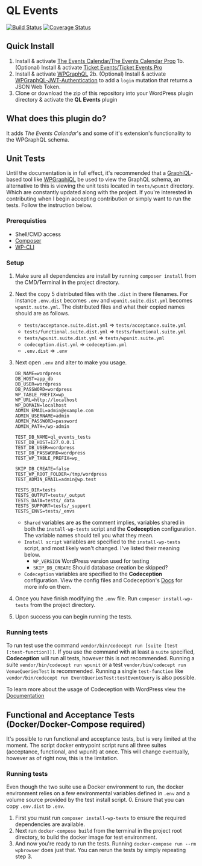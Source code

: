 # QL Events
[![Build Status](https://travis-ci.org/simplur/ql-events.svg?branch=develop)](https://travis-ci.org/simplur/ql-events) [![Coverage Status](https://coveralls.io/repos/github/simplur/ql-events/badge.svg?branch=develop)](https://coveralls.io/github/simplur/ql-events?branch=develop)

## Quick Install
1. Install & activate [The Events Calendar/The Events Calendar Prop](https://woocommerce.com/)
  1b. (Optional) Install & activate [Ticket Events/Ticket Events Pro](https://woocommerce.com/)
2. Install & activate [WPGraphQL](https://www.wpgraphql.com/)
  2b. (Optional) Install & activate [WPGraphQL-JWT-Authentication](https://github.com/wp-graphql/wp-graphql-jwt-authentication) to add a `login` mutation that returns a JSON Web Token.
3. Clone or download the zip of this repository into your WordPress plugin directory & activate the **QL Events** plugin

## What does this plugin do?
It adds *The Events Calendar*'s and some of it's extension's functionality to the WPGraphQL schema.

## Unit Tests 
Until the documentation is in full effect, it's recommended that a [GraphiQL](https://github.com/graphql/graphiql)-based tool like [WPGraphiQL](https://github.com/wp-graphql/wp-graphiql) be used to view the GraphQL schema, an alternative to this is viewing the unit tests located in `tests/wpunit` directory. Which are constantly updated along with the project. If you're interested in contributing when I begin accepting contribution or simply want to run the tests. Follow the instruction below.

### Prerequisties
- Shell/CMD access
- [Composer](https://getcomposer.org/)
- [WP-CLI](https://wp-cli.org/)

### Setup
1. Make sure all dependencies are install by running `composer install` from the CMD/Terminal in the project directory.
2. Next the copy 5 distributed files with the `.dist` in there filenames. For instance `.env.dist` becomes `.env` and `wpunit.suite.dist.yml` becomes `wpunit.suite.yml`. The distributed files and what their copied names should are as follows.
    - `tests/acceptance.suite.dist.yml` => `tests/acceptance.suite.yml`
    - `tests/functional.suite.dist.yml` => `tests/functional.suite.yml`
    - `tests/wpunit.suite.dist.yml` => `tests/wpunit.suite.yml`
    - `codeception.dist.yml` => `codeception.yml`
    - `.env.dist` => `.env`
3. Next open `.env` and alter to make you usage.
	```
	DB_NAME=wordpress
	DB_HOST=app_db
	DB_USER=wordpress
	DB_PASSWORD=wordpress
	WP_TABLE_PREFIX=wp_
	WP_URL=http://localhost
	WP_DOMAIN=localhost
	ADMIN_EMAIL=admin@example.com
	ADMIN_USERNAME=admin
	ADMIN_PASSWORD=password
	ADMIN_PATH=/wp-admin

	TEST_DB_NAME=ql_events_tests
	TEST_DB_HOST=127.0.0.1
	TEST_DB_USER=wordpress
	TEST_DB_PASSWORD=wordpress
	TEST_WP_TABLE_PREFIX=wp_

	SKIP_DB_CREATE=false
	TEST_WP_ROOT_FOLDER=/tmp/wordpress
	TEST_ADMIN_EMAIL=admin@wp.test

	TESTS_DIR=tests
	TESTS_OUTPUT=tests/_output
	TESTS_DATA=tests/_data
	TESTS_SUPPORT=tests/_support
	TESTS_ENVS=tests/_envs
	```
	- `Shared` variables are as the comment implies, variables shared in both the `install-wp-tests` script and the **Codeception** configuration. The variable names should tell you what they mean.
	- `Install script` variables are specified to the `install-wp-tests` script, and most likely won't changed. I've listed their meaning below.
    	- `WP_VERSION` WordPress version used for testing
    	- `SKIP_DB_CREATE` Should database creation be skipped?
	- `Codeception` variables are specified to the **Codeception** configuration. View the config files and Codeception's [Docs](https://codeception.com/docs/reference/Configuration#Suite-Configuration) for more info on them.

4. Once you have finish modifying the `.env` file. Run `composer install-wp-tests` from the project directory.
5. Upon success you can begin running the tests.

### Running tests
To run test use the command `vendor/bin/codecept run [suite [test [:test-function]]]`.
If you use the command with at least a `suite` specified, **Codeception** will run all tests, however this is not recommended. Running a suite `vendor/bin/codecept run wpunit` or a test `vendor/bin/codecept run VenueQueriesTest` is recommended. Running a single `test-function` like `vendor/bin/codecept run EventQueriesTest:testEventQuery` is also possible.

To learn more about the usage of Codeception with WordPress view the [Documentation](https://codeception.com/for/wordpress)  

## Functional and Acceptance Tests (Docker/Docker-Compose required)
It's possible to run functional and acceptance tests, but is very limited at the moment. The script docker entrypoint script runs all three suites (acceptance, functional, and wpunit) at once. This will change eventually, however as of right now, this is the limitation.

### Running tests
Even though the two suite use a Docker environment to run, the docker environment relies on a few environmental variables defined in `.env` and a volume source provided by the test install script.
0. Ensure that you can copy `.env.dist` to `.env`.
1. First you must run `composer install-wp-tests` to ensure the required dependencies are available.
2. Next run `docker-compose build` from the terminal in the project root directory, to build the docker image for test environment.
3. And now you're ready to run the tests. Running `docker-compose run --rm wpbrowser` does just that.
You can rerun the tests by simply repeating step 3.
